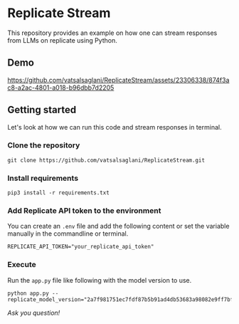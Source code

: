 # Replicate Stream

This repository provides an example on how one can stream responses from LLMs on replicate using Python.

## Demo

https://github.com/vatsalsaglani/ReplicateStream/assets/23306338/874f3ac8-a2ac-4801-a018-b96dbb7d2205

## Getting started

Let's look at how we can run this code and stream responses in terminal.

### Clone the repository

```
git clone https://github.com/vatsalsaglani/ReplicateStream.git
```

### Install requirements

```
pip3 install -r requirements.txt
```

### Add Replicate API token to the environment

You can create an `.env` file and add the following content or set the variable manually in the commandline or terminal.

```
REPLICATE_API_TOKEN="your_replicate_api_token"
```

### Execute

Run the `app.py` file like following with the model version to use.

```
python app.py --replicate_model_version="2a7f981751ec7fdf87b5b91ad4db53683a98082e9ff7bfd12c8cd5ea85980a52"
```

_Ask you question!_

